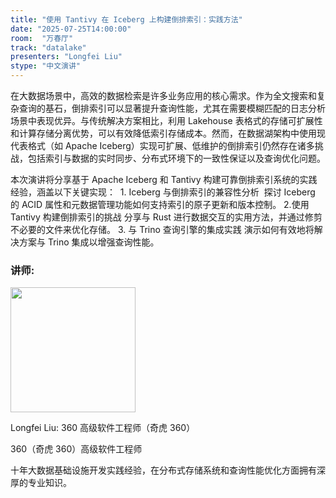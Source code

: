 ```yaml
---
title: "​​使用 Tantivy 在 Iceberg 上构建倒排索引：实践方法​​"
date: "2025-07-25T14:00:00"
room:  "万春厅"
track: "datalake"
presenters: "Longfei Liu"
stype: "中文演讲"
---
```


在大数据场景中，高效的数据检索是许多业务应用的核心需求。​​作为全文搜索和复杂查询的基石，倒排索引可以显著提升查询性能，尤其在需要模糊匹配的日志分析场景中表现优异。与传统解决方案相比，利用 Lakehouse 表格式的存储可扩展性和计算存储分离优势，可以有效降低索引存储成本。然而，在数据湖架构中使用现代表格式（如 Apache Iceberg）实现可扩展、低维护的倒排索引仍然存在诸多挑战，包括索引与数据的实时同步、分布式环境下的一致性保证以及查询优化问题。

​​本次演讲将分享基于 Apache Iceberg 和 Tantivy 构建可靠倒排索引系统的实践经验，涵盖以下关键实现：
​​ ​​1. Iceberg 与倒排索引的兼容性分析
​​ 探讨 Iceberg 的 ACID 属性和元数据管理功能如何支持索引的原子更新和版本控制。
​​2.使用 Tantivy 构建倒排索引的挑战
​​分享与 Rust 进行数据交互的实用方法，并通过修剪不必要的文件来优化存储。
​​3. 与 Trino 查询引擎的集成实践
​​演示如何有效地将解决方案与 Trino 集成以增强查询性能。

### 讲师:

<img src="https://sessionize.com/image/ef8c-400o400o1-E5oCBuuC86mqfMxuzYXMs1.png" width="200" /><br/>

Longfei Liu: 360 高级软件工程师（奇虎 360）

360（奇虎 360）高级软件工程师​​

十年大数据基础设施开发实践经验，在分布式存储系统和查询性能优化方面拥有深厚的专业知识。